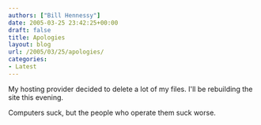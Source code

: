 ```yaml
---
authors: ["Bill Hennessy"]
date: 2005-03-25 23:42:25+00:00
draft: false
title: Apologies
layout: blog
url: /2005/03/25/apologies/
categories:
- Latest
---
```


My hosting provider decided to delete a lot of my files.  I'll be rebuilding the site this evening.

Computers suck, but the people who operate them suck worse.
